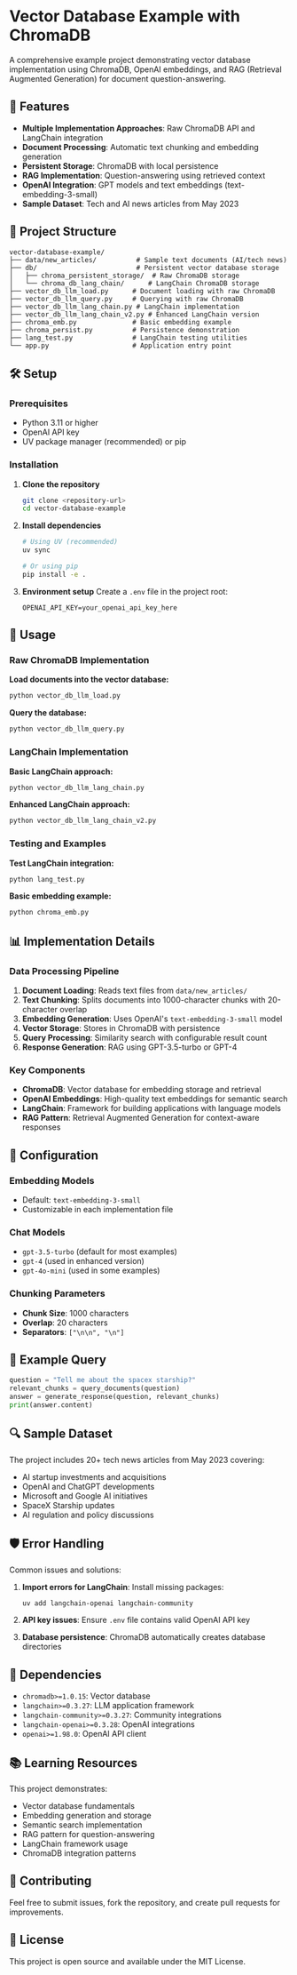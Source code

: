 # Vector Database Example with ChromaDB

A comprehensive example project demonstrating vector database implementation using ChromaDB, OpenAI embeddings, and RAG (Retrieval Augmented Generation) for document question-answering.

## 🚀 Features

- **Multiple Implementation Approaches**: Raw ChromaDB API and LangChain integration
- **Document Processing**: Automatic text chunking and embedding generation
- **Persistent Storage**: ChromaDB with local persistence
- **RAG Implementation**: Question-answering using retrieved context
- **OpenAI Integration**: GPT models and text embeddings (text-embedding-3-small)
- **Sample Dataset**: Tech and AI news articles from May 2023

## 📁 Project Structure

```
vector-database-example/
├── data/new_articles/          # Sample text documents (AI/tech news)
├── db/                         # Persistent vector database storage
│   ├── chroma_persistent_storage/  # Raw ChromaDB storage
│   └── chroma_db_lang_chain/      # LangChain ChromaDB storage
├── vector_db_llm_load.py      # Document loading with raw ChromaDB
├── vector_db_llm_query.py     # Querying with raw ChromaDB
├── vector_db_llm_lang_chain.py # LangChain implementation
├── vector_db_llm_lang_chain_v2.py # Enhanced LangChain version
├── chroma_emb.py              # Basic embedding example
├── chroma_persist.py          # Persistence demonstration
├── lang_test.py               # LangChain testing utilities
└── app.py                     # Application entry point
```

## 🛠️ Setup

### Prerequisites

- Python 3.11 or higher
- OpenAI API key
- UV package manager (recommended) or pip

### Installation

1. **Clone the repository**
   ```bash
   git clone <repository-url>
   cd vector-database-example
   ```

2. **Install dependencies**
   ```bash
   # Using UV (recommended)
   uv sync

   # Or using pip
   pip install -e .
   ```

3. **Environment setup**
   Create a `.env` file in the project root:
   ```env
   OPENAI_API_KEY=your_openai_api_key_here
   ```

## 🎯 Usage

### Raw ChromaDB Implementation

**Load documents into the vector database:**
```bash
python vector_db_llm_load.py
```

**Query the database:**
```bash
python vector_db_llm_query.py
```

### LangChain Implementation

**Basic LangChain approach:**
```bash
python vector_db_llm_lang_chain.py
```

**Enhanced LangChain approach:**
```bash
python vector_db_llm_lang_chain_v2.py
```

### Testing and Examples

**Test LangChain integration:**
```bash
python lang_test.py
```

**Basic embedding example:**
```bash
python chroma_emb.py
```

## 📊 Implementation Details

### Data Processing Pipeline

1. **Document Loading**: Reads text files from `data/new_articles/`
2. **Text Chunking**: Splits documents into 1000-character chunks with 20-character overlap
3. **Embedding Generation**: Uses OpenAI's `text-embedding-3-small` model
4. **Vector Storage**: Stores in ChromaDB with persistence
5. **Query Processing**: Similarity search with configurable result count
6. **Response Generation**: RAG using GPT-3.5-turbo or GPT-4

### Key Components

- **ChromaDB**: Vector database for embedding storage and retrieval
- **OpenAI Embeddings**: High-quality text embeddings for semantic search
- **LangChain**: Framework for building applications with language models
- **RAG Pattern**: Retrieval Augmented Generation for context-aware responses

## 🔧 Configuration

### Embedding Models
- Default: `text-embedding-3-small`
- Customizable in each implementation file

### Chat Models
- `gpt-3.5-turbo` (default for most examples)
- `gpt-4` (used in enhanced version)
- `gpt-4o-mini` (used in some examples)

### Chunking Parameters
- **Chunk Size**: 1000 characters
- **Overlap**: 20 characters
- **Separators**: `["\n\n", "\n"]`

## 📝 Example Query

```python
question = "Tell me about the spacex starship?"
relevant_chunks = query_documents(question)
answer = generate_response(question, relevant_chunks)
print(answer.content)
```

## 🔍 Sample Dataset

The project includes 20+ tech news articles from May 2023 covering:
- AI startup investments and acquisitions
- OpenAI and ChatGPT developments
- Microsoft and Google AI initiatives
- SpaceX Starship updates
- AI regulation and policy discussions

## 🛡️ Error Handling

Common issues and solutions:

1. **Import errors for LangChain**: Install missing packages:
   ```bash
   uv add langchain-openai langchain-community
   ```

2. **API key issues**: Ensure `.env` file contains valid OpenAI API key

3. **Database persistence**: ChromaDB automatically creates database directories

## 🔗 Dependencies

- `chromadb>=1.0.15`: Vector database
- `langchain>=0.3.27`: LLM application framework
- `langchain-community>=0.3.27`: Community integrations
- `langchain-openai>=0.3.28`: OpenAI integrations
- `openai>=1.98.0`: OpenAI API client

## 📚 Learning Resources

This project demonstrates:
- Vector database fundamentals
- Embedding generation and storage
- Semantic search implementation
- RAG pattern for question-answering
- LangChain framework usage
- ChromaDB integration patterns

## 🤝 Contributing

Feel free to submit issues, fork the repository, and create pull requests for improvements.

## 📄 License

This project is open source and available under the MIT License.